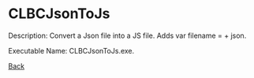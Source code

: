
# CLBCJsonToJs

Description:
Convert a Json file into a JS file.  Adds var filename = + json.
          
Executable Name: CLBCJsonToJs.exe.

<a href="../../README.md">Back</a>